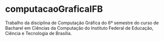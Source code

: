 # computacaoGraficaIFB

Trabalho da disciplina de Computação Gráfica do 6º semestre do curso de Bacharel em Ciências da Computação do Instituto Federal de Educação, Ciência e Tecnologia de Brasília.
